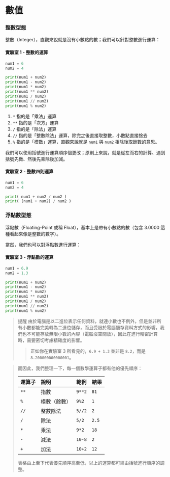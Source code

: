 # 數值

### 整數型態

整數（Integer），直觀來說就是沒有小數點的數；我們可以針對整數進行運算：

#### 實驗室 1  - 整數的運算

```python
num1 = 6
num2 = 4

print(num1 + num2)
print(num1 - num2)
print(num1 * num2)
print(num1 ** num2)
print(num1 / num2)
print(num1 // num2)
print(num1 % num2)
```

1. `*` 指的是「乘法」運算
2. `**` 指的是「次方」運算
3. `/` 指的是「除法」運算
4. `//` 指的是「整數除法」運算，除完之後直接取整數，小數點直接捨去
5. `%` 指的是「模數」運算，直觀來說就是 `num1` 與 `num2` 相除後取餘數的意思。

我們可以使用括號進行運算順序個更改；原則上來說，就是從左而右的計算、遇到括號先做、然後先乘除後加減。

#### 實驗室 2 - 整數四則運算

```python
num1 = 6
num2 = 4

print( num1 + num2 / num2 )
print( (num1 + num2) / num2 )
```

### 浮點數型態

浮點數（Floating-Point 或稱 Float），基本上是帶有小數點的數（包含 3.0000 這種看起來像是整數的數字）。

當然，我們也可以對浮點數進行運算：

#### 實驗室 3 - 浮點數的運算

```python
num1 = 6.9
num2 = 1.3

print(num1 + num2)
print(num1 - num2)
print(num1 * num2)
print(num1 ** num2)
print(num1 / num2)
print(num1 // num2)
print(num1 % num2)
```

> 提醒 由於電腦是以二進位表示任何資料，就連小數也不例外，但是並非所有小數都能完美轉為二進位儲存，而且受限於電腦儲存資料方式的影響，我們也不可能存放無限小數的內容（電腦沒空間放），因此在進行精密計算時，需要密切考慮精確度的影響。
>
> > 正如你在實驗室 3 所看見的，`6.9 + 1.3` 並非是 `8.2`，而是 `8.200000000000001`。

> 而因此，我們整理一下，每一個數學運算子都有他的優先順序：
>
> | 運算子 | 說明 | 範例 | 結果 |
> | :--- | :--- | :--- | :--- |
> | `**` | 指數 | `9**2` | `81` |
> | `%` | 模數（餘數） | `9%2` | `1` |
> | `//` | 整數除法 | `5//2` | `2` |
> | `/` | 除法 | `5/2` | `2.5` |
> | `*` | 乘法 | `9*2` | `18` |
> | `-` | 減法 | `10-8` | `2` |
> | `+` | 加法 | `10+2` | `12` |
>
> 表格由上至下代表優先順序高至低，以上的運算都可經由括號進行順序的調整。
























